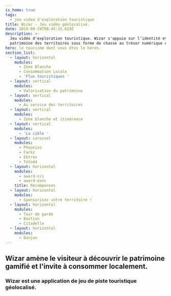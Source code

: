 ```yaml
---
is_home: true
tags:
  - jeu video d'exploration touristique
title: Wizar - Jeu vidéo géolocalisé.
date: 2019-09-29T08:45:33.619Z
description: >-
  Jeu vidéo d'exploration touristique. Wizar s'appuie sur l’identité et le
  patrimoine des territoires sous forme de chasse au trésor numérique et mobile.
hero: le tourisme dont vous êtes le héros.
section_list:
  - layout: horizontal
    modules:
      - Zone Blanche
      - Consommation Locale
      - 'Flux touristiques '
  - layout: vertical
    modules:
      - Valorisation du patrimoine
  - layout: vertical
    modules:
      - Au service des territoires
  - layout: vertical
    modules:
      - Zone blanche et itinérance
  - layout: vertical
    modules:
      - 'La cible '
  - layout: carousel
    modules:
      - Pheonixo
      - Farkz
      - Ektros
      - Toto44
  - layout: horizontal
    modules:
      - award-cci
      - award-esnc
    title: Récompenses
  - layout: horizontal
    modules:
      - Sponsorisez votre territoire !
  - layout: horizontal
    modules:
      - Tour de garde
      - Bastion
      - Citadelle
  - layout: horizontal
    modules:
      - Donjon
---
```

## Wizar amène le visiteur à découvrir le patrimoine gamifié et l'invite à consommer localement. 

### Wizar est une application de jeu de piste touristique géolocalisé. 
